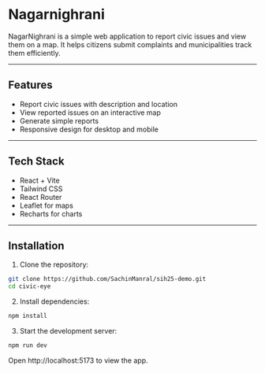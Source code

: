 # Nagarnighrani

NagarNighrani is a simple web application to report civic issues and view them on a map. It helps citizens submit complaints and municipalities track them efficiently.

---

## Features

- Report civic issues with description and location
- View reported issues on an interactive map
- Generate simple reports
- Responsive design for desktop and mobile

---

## Tech Stack

- React + Vite
- Tailwind CSS
- React Router
- Leaflet for maps
- Recharts for charts

---

## Installation

1. Clone the repository:

```bash
git clone https://github.com/SachinManral/sih25-demo.git
cd civic-eye
```
2. Install dependencies:

```bash
npm install
```
3. Start the development server:
   
```bash
npm run dev
```

Open http://localhost:5173 to view the app.
